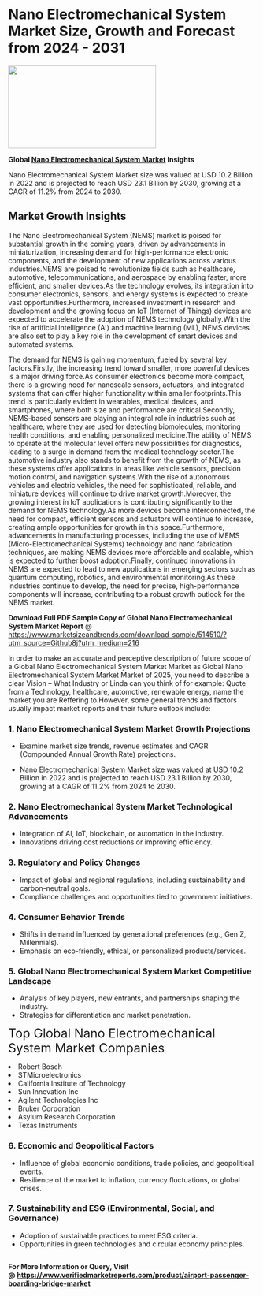 <H1>Nano Electromechanical System Market Size, Growth and Forecast from 2024 - 2031</H1><img class="aligncenter size-medium wp-image-584254" src="https://thirdeyenews.in/wp-content/uploads/2024/09/Global-Market-Research-300x168.jpeg" alt="" width="300" height="168" /><p><strong>Global&nbsp;<a href="https://www.marketsizeandtrends.com/download-sample/514510/?utm_source=Github8j?utm_medium=216">Nano Electromechanical System Market</a> Insights</strong></p><p>Nano Electromechanical System Market size was valued at USD 10.2 Billion in 2022 and is projected to reach USD 23.1 Billion by 2030, growing at a CAGR of 11.2% from 2024 to 2030.</p><p><h2>Market Growth Insights</h2> <p>The Nano Electromechanical System (NEMS) market is poised for substantial growth in the coming years, driven by advancements in miniaturization, increasing demand for high-performance electronic components, and the development of new applications across various industries.NEMS are poised to revolutionize fields such as healthcare, automotive, telecommunications, and aerospace by enabling faster, more efficient, and smaller devices.As the technology evolves, its integration into consumer electronics, sensors, and energy systems is expected to create vast opportunities.Furthermore, increased investment in research and development and the growing focus on IoT (Internet of Things) devices are expected to accelerate the adoption of NEMS technology globally.With the rise of artificial intelligence (AI) and machine learning (ML), NEMS devices are also set to play a key role in the development of smart devices and automated systems.</p> <p>The demand for NEMS is gaining momentum, fueled by several key factors.Firstly, the increasing trend toward smaller, more powerful devices is a major driving force.As consumer electronics become more compact, there is a growing need for nanoscale sensors, actuators, and integrated systems that can offer higher functionality within smaller footprints.This trend is particularly evident in wearables, medical devices, and smartphones, where both size and performance are critical.Secondly, NEMS-based sensors are playing an integral role in industries such as healthcare, where they are used for detecting biomolecules, monitoring health conditions, and enabling personalized medicine.The ability of NEMS to operate at the molecular level offers new possibilities for diagnostics, leading to a surge in demand from the medical technology sector.The automotive industry also stands to benefit from the growth of NEMS, as these systems offer applications in areas like vehicle sensors, precision motion control, and navigation systems.With the rise of autonomous vehicles and electric vehicles, the need for sophisticated, reliable, and miniature devices will continue to drive market growth.Moreover, the growing interest in IoT applications is contributing significantly to the demand for NEMS technology.As more devices become interconnected, the need for compact, efficient sensors and actuators will continue to increase, creating ample opportunities for growth in this space.Furthermore, advancements in manufacturing processes, including the use of MEMS (Micro-Electromechanical Systems) technology and nano fabrication techniques, are making NEMS devices more affordable and scalable, which is expected to further boost adoption.Finally, continued innovations in NEMS are expected to lead to new applications in emerging sectors such as quantum computing, robotics, and environmental monitoring.As these industries continue to develop, the need for precise, high-performance components will increase, contributing to a robust growth outlook for the NEMS market.<p><span class=""><strong>Download Full PDF Sample Copy of Global Nano Electromechanical System Market Report</strong> @ <a href="https://www.marketsizeandtrends.com/download-sample/514510/?utm_source=Github8j?utm_medium=216" target="_blank">https://www.marketsizeandtrends.com/download-sample/514510/?utm_source=Github8j?utm_medium=216</a></span></p><p>In order to make an accurate and perceptive description of future scope of a Global&nbsp;Nano Electromechanical System Market Market as Global&nbsp;Nano Electromechanical System Market Market of 2025, you need to describe a clear Vision &ndash; What Industry or Linda can you think of for example: Quote from a Technology, healthcare, automotive, renewable energy, name the market you are Reffering to.However, some general trends and factors usually impact market reports and their future outlook include:</p><h3>1.&nbsp;<strong>Nano Electromechanical System Market Growth Projections</strong></h3><ul><li>Examine market size trends, revenue estimates and CAGR (Compounded Annual Growth Rate) projections.</li><li><p>Nano Electromechanical System Market size was valued at USD 10.2 Billion in 2022 and is projected to reach USD 23.1 Billion by 2030, growing at a CAGR of 11.2% from 2024 to 2030.</p></li></ul><h3>2.&nbsp;<strong>Nano Electromechanical System Market Technological Advancements</strong></h3><ul><li>Integration of AI, IoT, blockchain, or automation in the industry.</li><li>Innovations driving cost reductions or improving efficiency.</li></ul><h3>3.&nbsp;<strong>Regulatory and Policy Changes</strong></h3><ul><li>Impact of global and regional regulations, including sustainability and carbon-neutral goals.</li><li>Compliance challenges and opportunities tied to government initiatives.</li></ul><h3>4.&nbsp;<strong>Consumer Behavior Trends</strong></h3><ul><li>Shifts in demand influenced by generational preferences (e.g., Gen Z, Millennials).</li><li>Emphasis on eco-friendly, ethical, or personalized products/services.</li></ul><h3>5.&nbsp;<strong>Global Nano Electromechanical System Market Competitive Landscape</strong></h3><ul><li>Analysis of key players, new entrants, and partnerships shaping the industry.</li><li>Strategies for differentiation and market penetration.</li></ul><p data-pm-slice="1 1 []"><span style="color: inherit; font-family: inherit; font-size: 25px;">Top Global Nano Electromechanical System Market Companies</span></p><div class="" data-test-id=""><p><li>Robert Bosch</li><li> STMicroelectronics</li><li> California Institute of Technology</li><li> Sun Innovation Inc</li><li> Agilent Technologies Inc</li><li> Bruker Corporation</li><li> Asylum Research Corporation</li><li> Texas Instruments</li></p></div><h3>6.&nbsp;<strong>Economic and Geopolitical Factors</strong></h3><ul><li>Influence of global economic conditions, trade policies, and geopolitical events.</li><li>Resilience of the market to inflation, currency fluctuations, or global crises.</li></ul><h3>7.&nbsp;<strong>Sustainability and ESG (Environmental, Social, and Governance)</strong></h3><ul><li>Adoption of sustainable practices to meet ESG criteria.</li><li>Opportunities in green technologies and circular economy principles.</li></ul><h2><strong style="font-size: 14px;">For More Information or Query, Visit @&nbsp;</strong><a style="background-color: #ffffff; font-size: 14px;" href="https://www.marketsizeandtrends.com/report/nano-electromechanical-system-market/" target="_blank">https://www.verifiedmarketreports.com/product/airport-passenger-boarding-bridge-market</a></h2>